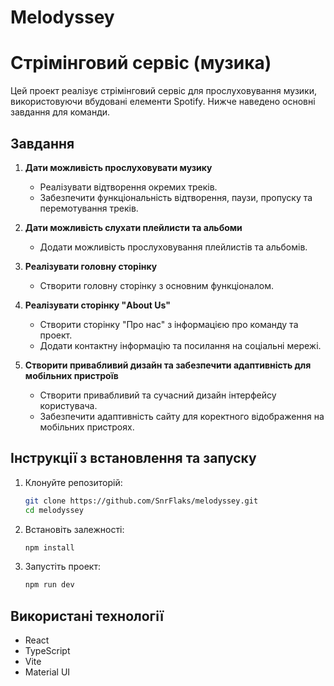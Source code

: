 # Melodyssey

# Стрімінговий сервіс (музика)

Цей проект реалізує стрімінговий сервіс для прослуховування музики, використовуючи вбудовані елементи Spotify. Нижче наведено основні завдання для команди.

## Завдання

1. **Дати можливість прослуховувати музику**

   - Реалізувати відтворення окремих треків.
   - Забезпечити функціональність відтворення, паузи, пропуску та перемотування треків.

2. **Дати можливість слухати плейлисти та альбоми**

   - Додати можливість прослуховування плейлистів та альбомів.

3. **Реалізувати головну сторінку**

   - Створити головну сторінку з основним функціоналом.

4. **Реалізувати сторінку "About Us"**

   - Створити сторінку "Про нас" з інформацією про команду та проект.
   - Додати контактну інформацію та посилання на соціальні мережі.

5. **Створити привабливий дизайн та забезпечити адаптивність для мобільних пристроїв**
   - Створити привабливий та сучасний дизайн інтерфейсу користувача.
   - Забезпечити адаптивність сайту для коректного відображення на мобільних пристроях.

## Інструкції з встановлення та запуску

1. Клонуйте репозиторій:
   ```bash
   git clone https://github.com/SnrFlaks/melodyssey.git
   cd melodyssey
   ```
2. Встановіть залежності:
   ```bash
   npm install
   ```
3. Запустіть проект:
   ```bash
   npm run dev
   ```

## Використані технології

- React
- TypeScript
- Vite
- Material UI
